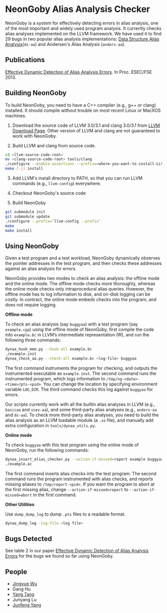 NeonGoby Alias Analysis Checker
===============================

NeonGoby is a system for effectively detecting errors in alias analysis, one of
the most important and widely used program analysis. It currently checks alias
analyses implemented on the LLVM framework. We have used it to find 29 bugs in
two popular alias analysis implementations: [Data Structure Alias
Analysis](http://llvm.org/docs/AliasAnalysis.html#the-ds-aa-pass)(`ds-aa`)
and Andersen's Alias Analysis (`anders-aa`).

Publications
------------

[Effective Dynamic Detection of Alias Analysis
Errors](http://www.cs.columbia.edu/~jingyue/docs/wu-fse13.pdf). In Proc.
ESEC/FSE 2013.

Building NeonGoby
-----------------

To build NeonGoby, you need to have a C++ compiler (e.g., g++ or clang)
installed. It should compile without trouble on most recent Linux or MacXOS
machines.

1. Download the source code of LLVM 3.0/3.1 and clang 3.0/3.1 from
   [LLVM Download Page](http://llvm.org/releases/download.html). Other version
of LLVM and clang are not guaranteed to work with NeonGoby.

2. Build LLVM and clang from source code.
```bash
cd <llvm-source-code-root>
mv <clang-source-code-root> tools/clang
./configure --enable-assertions --prefix=<where-you-want-to-install-LLVM>
make [-j] install
```

3. Add LLVM's install directory to PATH, so that you can run LLVM commands
   (e.g., `llvm-config`) everywhere.

4. Checkout NeonGoby's source code

5. Build NeonGoby
```bash
git submodule init
git submodule update
./configure --prefix=`llvm-config --prefix`
make
make install
```

Using NeonGoby
----------------

Given a test program and a test workload, NeonGoby dynamically observes the
pointer addresses in the test program, and then checks these addresses against
an alias analysis for errors.

NeonGoby provides two modes to check an alias analysis: the offline mode and the
online mode. The offline mode checks more thoroughly, whereas the online mode
checks only intraprocedural alias queries. However, the offline mode has to log
information to disk, and on-disk logging can be costly. In contract, the online
mode embeds checks into the program, and does not require logging.

**Offline mode**

To check an alias analysis (say `buggyaa`) with a test program (say
`example.cpp`) using the offline
mode of NeonGoby, first compile the code into `example.bc` in LLVM’s
intermediate representation (IR), and run the following three commands:

```bash
dynaa_hook_mem.py --hook-all example.bc
./example.inst
dynaa_check_aa.py --check-all example.bc <log-file> buggyaa
```

The first command instruments the program for checking, and outputs the
instrumented executable as `example.inst`. The second command runs the
instrumented program, which logs information to
`/tmp/ng-<date>-<time>/pts-<pid>`. You can change the location by specifying
environment variable `LOG_DIR`. The third command checks this log against
`buggyaa` for errors.

Our scripts currently work with all the builtin alias analyses in LLVM (e.g.,
`basicaa` and `scev-aa`), and some third-party alias analyses (e.g., `anders-aa`
and `ds-aa`). To check more third-party alias analyses, you need to build the
alias analysis as an LLVM loadable module (a `.so` file), and manually add extra
configuration in `tools/dynaa_utils.py`.

**Online mode**

To check `buggyaa` with this test program using the online mode of NeonGoby, run
the following commands:

```bash
dynaa_insert_alias_checker.py --action-if-missed=report example buggyaa
./example.ac
```

The first command inserts alias checks into the test program. The second command
runs the program instrumented with alias checks, and reports missing aliases to
`/tmp/report-<pid>`. If you want the program to abort at the first missing
alias, change `--action-if-missed=report` to `--action-if-missed=abort` in the
first command.

**Other Utilities**

Use `dump_dump_log` to dump `.pts` files to a readable format.

```bash
dynaa_dump_log -log-file <log file>
```

Bugs Detected
-------------

See table 2 in our paper [Effective Dynamic Detection of Alias Analysis
Errors](http://www.cs.columbia.edu/~jingyue/docs/wu-fse13.pdf) for the bugs we
found so far using NeonGoby.

People
------
- [Jingyue Wu](http://www.cs.columbia.edu/~jingyue/)
- Gang Hu
- [Yang Tang](http://ytang.com/)
- Junyang Lu
- [Junfeng Yang](http://www.cs.columbia.edu/~junfeng/)

